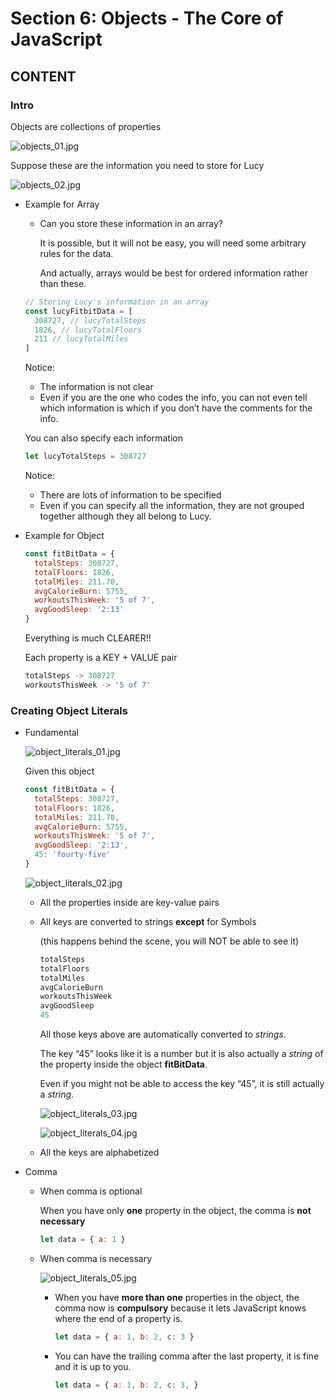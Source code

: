 # Section 6: Objects - The Core of JavaScript

## CONTENT

### Intro

Objects are collections of properties

![objects_01.jpg](./images/objects_01.jpg)

Suppose these are the information you need to store for Lucy

![objects_02.jpg](./images/objects_02.jpg)

- Example for Array
    - Can you store these information in an array?

        It is possible, but it will not be easy, you will need some arbitrary rules for the data.

        And actually, arrays would be best for ordered information rather than these.


    ```jsx
    // Storing Lucy's information in an array
    const lucyFitbitData = [
      308727, // lucyTotalSteps
      1826, // lucyTotalFloors
      211 // lucyTotalMiles
    ]
    ```

    Notice:

    - The information is not clear
    - Even if you are the one who codes the info, you can not even tell which information is which if you don’t have the comments for the info.

    You can also specify each information

    ```jsx
    let lucyTotalSteps = 308727
    ```

    Notice:

    - There are lots of information to be specified
    - Even if you can specify all the information, they are not grouped together although they all belong to Lucy.

- Example for Object

    ```jsx
    const fitBitData = {
      totalSteps: 308727,
      totalFloors: 1826,
      totalMiles: 211.70,
      avgCalorieBurn: 5755,
      workoutsThisWeek: '5 of 7',
      avgGoodSleep: '2:13'
    }
    ```

    Everything is much CLEARER!!

    Each property is a KEY + VALUE pair

    ```jsx
    totalSteps -> 308727
    workoutsThisWeek -> '5 of 7'
    ```

### Creating Object Literals

- Fundamental

    ![object_literals_01.jpg](./images/object_literals_01.jpg)

    Given this object

    ```jsx
    const fitBitData = {
      totalSteps: 308727,
      totalFloors: 1826,
      totalMiles: 211.70,
      avgCalorieBurn: 5755,
      workoutsThisWeek: '5 of 7',
      avgGoodSleep: '2:13',
      45: 'fourty-five'
    }
    ```

    ![object_literals_02.jpg](./images/object_literals_02.jpg)

    - All the properties inside are key-value pairs
    - All keys are converted to strings **except** for Symbols

        (this happens behind the scene, you will NOT be able to see it)

        ```jsx
        totalSteps
        totalFloors
        totalMiles
        avgCalorieBurn
        workoutsThisWeek
        avgGoodSleep
        45
        ```

        All those keys above are automatically converted to *strings*.

        The key “45” looks like it is a number but it is also actually a *string* of the property inside the object **fitBitData**.

        Even if you might not be able to access the key “45”, it is still actually a *string*.

        ![object_literals_03.jpg](./images/object_literals_03.jpg)

        ![object_literals_04.jpg](./images/object_literals_04.jpg)

    - All the keys are alphabetized

- Comma
    - When comma is optional

        When you have only **one** property in the object, the comma is **not necessary**

        ```jsx
        let data = { a: 1 }
        ```

    - When comma is necessary

        ![object_literals_05.jpg](./images/object_literals_05.jpg)

        - When you have **more than one** properties in the object, the comma now is **compulsory** because it lets JavaScript knows where the end of a property is.

            ```jsx
            let data = { a: 1, b: 2, c: 3 }
            ```

        - You can have the trailing comma after the last property, it is fine and it is up to you.

            ```jsx
            let data = { a: 1, b: 2, c: 3, }
            ```